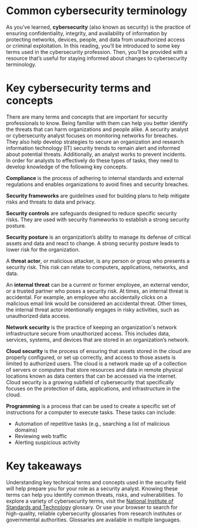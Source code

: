 # Common cybersecurity terminology
As you’ve learned, **cybersecurity** (also known as security) is the practice of ensuring confidentiality, integrity, and availability of information by protecting networks, devices, people, and data from unauthorized access or criminal exploitation. In this reading, you’ll be introduced to some key terms used in the cybersecurity profession. Then, you’ll be provided with a resource that’s useful for staying informed about changes to cybersecurity terminology.

# Key cybersecurity terms and concepts
There are many terms and concepts that are important for security professionals to know. Being familiar with them can help you better identify the threats that can harm organizations and people alike. A security analyst or cybersecurity analyst focuses on monitoring networks for breaches. They also help develop strategies to secure an organization and research information technology (IT) security trends to remain alert and informed about potential threats. Additionally, an analyst works to prevent incidents. In order for analysts to effectively do these types of tasks, they need to develop knowledge of the following key concepts. 

**Compliance** is the process of adhering to internal standards and external regulations and enables organizations to avoid fines and security breaches.

**Security frameworks** are guidelines used for building plans to help mitigate risks and threats to data and privacy.

**Security controls** are safeguards designed to reduce specific security risks. They are used with security frameworks to establish a strong security posture.

**Security posture** is an organization’s ability to manage its defense of critical assets and data and react to change. A strong security posture leads to lower risk for the organization.

A **threat actor**, or malicious attacker, is any person or group who presents a security risk. This risk can relate to computers, applications, networks, and data.

An **internal threat** can be a current or former employee, an external vendor, or a trusted partner who poses a security risk. At times, an internal threat is accidental. For example, an employee who accidentally clicks on a malicious email link would be considered an accidental threat. Other times, the internal threat actor intentionally engages in risky activities, such as unauthorized data access.

**Network security** is the practice of keeping an organization's network infrastructure secure from unauthorized access. This includes data, services, systems, and devices that are stored in an organization’s network.

**Cloud security** is the process of ensuring that assets stored in the cloud are properly configured, or set up correctly, and access to those assets is limited to authorized users. The cloud is a network made up of a collection of servers or computers that store resources and data in remote physical locations known as data centers that can be accessed via the internet. Cloud security is a growing subfield of cybersecurity that specifically focuses on the protection of data, applications, and infrastructure in the cloud.

**Programming** is a process that can be used to create a specific set of instructions for a computer to execute tasks. These tasks can include:
- Automation of repetitive tasks (e.g., searching a list of malicious domains)
- Reviewing web traffic
- Alerting suspicious activity

# Key takeaways
Understanding key technical terms and concepts used in the security field will help prepare you for your role as a security analyst. Knowing these terms can help you identify common threats, risks, and vulnerabilities. To explore a variety of cybersecurity terms, visit the 
[National Institute of Standards and Technology](https://csrc.nist.gov/glossary) glossary. Or use your browser to search for high-quality, reliable cybersecurity glossaries from research institutes or governmental authorities. Glossaries are available in multiple languages. 
